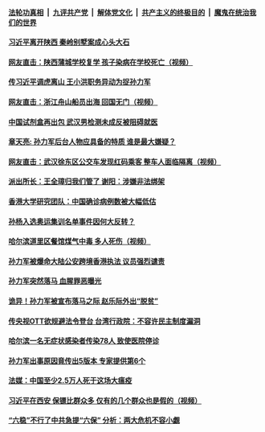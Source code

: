 ####  [法轮功真相](../../../../basic/blob/master/README.md?t=04241201) &nbsp;|&nbsp; [九评共产党](../../../../9ping.md/blob/master/README.md?t=04241201) &nbsp;|&nbsp; [解体党文化](../../../../jtdwh.md/blob/master/README.md?t=04241201)  &nbsp;|&nbsp; [共产主义的终极目的](../../../../gczydzjmd.md/blob/master/README.md?t=04241201) &nbsp;|&nbsp; [魔鬼在统治我们的世界](../../../../mgztzwmdsj.md/blob/master/README.md?t=04241201) 

#### [习近平离开陕西 秦岭别墅案成心头大石](../pages/soh5/370672.md?t=04241201) 
#### [网友直击：陕西蒲城学校复学  孩子染病在学校死亡（视频）](../pages/soh5/370651.md?t=04241201) 
#### [传习近平调虎离山 王小洪职务异动为捉孙力军](../pages/soh5/370627.md?t=04241201) 
#### [网友直击：浙江舟山船员出海  回国无门（视频）](../pages/soh5/370597.md?t=04241201) 
#### [中国试剂盒再出包 武汉男检测未成反被阻碍就医](../pages/soh5/370612.md?t=04241201) 
#### [章天亮: 孙力军后台人物应具备的特质 谁是最大嫌疑？](../pages/soh5/370558.md?t=04241201) 
#### [网友直击：武汉徐东区公交车发现红码乘客  整车人面临隔离（视频）](../pages/soh5/370459.md?t=04241201) 
#### [派出所长：王全璋归我们管了 谢阳：涉嫌非法绑架](../pages/soh5/370462.md?t=04241201) 
#### [香港大学研究团队：中国确诊病例数被大幅低估](../pages/soh5/370453.md?t=04241201) 
#### [孙杨入选奥运集训名单事件因何大反转？](../pages/soh5/370456.md?t=04241201) 
#### [哈尔滨道里区餐馆煤气中毒  多人死伤（视频）](../pages/soh5/370441.md?t=04241201) 
#### [孙力军被爆命大陆公安跨境香港执法 议员强烈谴责](../pages/soh5/370438.md?t=04241201) 
#### [孙力军突然落马  血腥罪恶曝光](../pages/soh5/370420.md?t=04241201) 
#### [诡异！孙力军被宣布落马之际 赵乐际外出“脱贫”](../pages/soh5/370411.md?t=04241201) 
#### [传央视OTT欲规避法令登台 台湾行政院：不容许民主制度漏洞](../pages/soh5/370342.md?t=04241201) 
#### [哈尔滨一名无症状感染者传染78人  致使医院停诊](../pages/soh5/370348.md?t=04241201) 
#### [孙力军出事原因竟传出5版本 专家提供第6个](../pages/soh5/370333.md?t=04241201) 
#### [法媒：中国至少2.5万人死于这场大瘟疫](../pages/soh5/370309.md?t=04241201) 
#### [习近平在西安  保镖比群众多  仅有的几个群众也是假的（视频）](../pages/soh5/370282.md?t=04241201) 
#### [ “六稳”不行了中共急提“六保” 分析：两大危机不容小觑](../pages/soh5/370276.md?t=04241201) 
